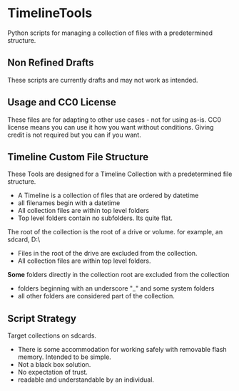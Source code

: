 # TimelineTools

Python scripts for managing a collection of files with a predetermined structure.

## Non Refined Drafts

These scripts are currently drafts and may not work as intended.

## Usage and CC0 License

These files are for adapting to other use cases - not for using as-is.
CC0 license means you can use it how you want without conditions.
Giving credit is not required but you can if you want.

## Timeline Custom File Structure

These Tools are designed for a Timeline Collection with a predetermined file structure.
  - A Timeline is a collection of files that are ordered by datetime
  - all filenames begin with a datetime
  - All collection files are within top level folders
  - Top level folders contain no subfolders. Its quite flat.

The root of the collection is the root of a drive or volume. for example, an sdcard, D:\
  - Files in the root of the drive are excluded from the collection.
  - All collection files are within top level folders.

**Some** folders directly in the collection root are excluded from the collection
  - folders beginning with an underscore "_" and some system folders
  - all other folders are considered part of the collection.


## Script Strategy

Target collections on sdcards.
- There is some accommodation for working safely with removable flash memory.
Intended to be simple.
- Not a black box solution.
- No expectation of trust.
- readable and understandable by an individual.

